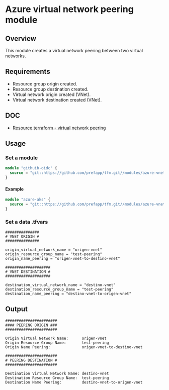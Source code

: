 # Azure virtual network peering module

## Overview

This module creates a virtual network peering between two virtual networks.

## Requirements

- Resource group origin created.
- Resource group destination created.
- Virtual network origin created (VNet).
- Virtual network destination created (VNet).

## DOC

- [Resource terraform - virtual network peering](https://registry.terraform.io/providers/hashicorp/azurerm/latest/docs/resources/virtual_network_peering)

## Usage

### Set a module

```terraform
module "githuib-oidc" {
  source = "git::https://github.com/prefapp/tfm.git//modules/azure-vnet-peering?ref=<version>"
}
```

#### Example

```terraform
module "azure-aks" {
  source = "git::https://github.com/prefapp/tfm.git//modules/azure-vnet-peering?ref=v1.2.3"
}
```

### Set a data .tfvars

```hcl
###############
# VNET ORIGIN #
###############

origin_virtual_network_name = "origen-vnet"
origin_resource_group_name = "test-peering"
origin_name_peering = "origen-vnet-to-destino-vnet"

####################
# VNET DESTINATION #
####################

destination_virtual_network_name = "destino-vnet"
destination_resource_group_name = "test-peering"
destination_name_peering = "destino-vnet-to-origen-vnet"
```

## Output

```output
#######################
#### PEERING ORIGIN ###
#######################

Origin Virtual Network Name:      origen-vnet
Origin Resource Group Name:       test-peering
Origin Name Peering:              origen-vnet-to-destino-vnet

#######################
# PEERING DESTINATION #
#######################

Destination Virtual Network Name: destino-vnet
Destination Resource Group Name:  test-peering
Destination Name Peering:         destino-vnet-to-origen-vnet
```
